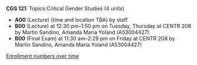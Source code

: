 **CGS 121**: Topics:Critical Gender Studies (4 units)

- **A00** (Lecture) (time and location TBA) by staff
- **B00** (Lecture) at 12:30 pm–1:50 pm on Tuesday, Thursday at CENTR 208 by Martin Sandino, Amanda Maria Yoland (A53004427)
- **B00** (Final Exam) at 11:30 am–2:29 pm on Friday at CENTR 208 by Martin Sandino, Amanda Maria Yoland (A53004427)

[Enrollment numbers over time](./CGS121.tsv)
